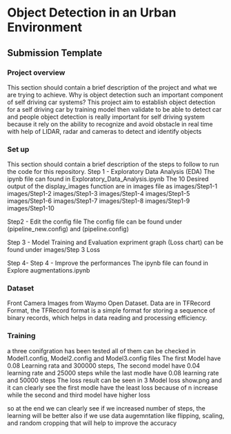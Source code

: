 # Object Detection in an Urban Environment



## Submission Template

### Project overview
This section should contain a brief description of the project and what we are trying to achieve. Why is object detection such an important component of self driving car systems?
This project aim to establish object detection for a self driving car by training model then validate to be able to detect car and people
object detection is really important for self driving system because it rely on the ability to recognize and avoid obstacle in real time with help of LIDAR, radar and cameras to detect and identify objects




### Set up
This section should contain a brief description of the steps to follow to run the code for this repository.
Step 1 - Exploratory Data Analysis (EDA)
The ipynb file can found in Exploratory_Data_Analysis.ipynb
The 10 Desired output of the display_images function are in images file as
images/Step1-1
images/Step1-2
images/Step1-3
images/Step1-4
images/Step1-5
images/Step1-6
images/Step1-7
images/Step1-8
images/Step1-9
images/Step1-10

Step2 - Edit the config file
The config file can be found under (pipeline_new.config) and (pipeline.config)

Step 3 - Model Training and Evaluation
expriment graph (Loss chart) can be found under images/Step 3 Loss

Step 4- Step 4 - Improve the performances
The ipynb file can found in Explore augmentations.ipynb


### Dataset
Front Camera Images from Waymo Open Dataset. Data are in TFRecord Format, the TFRecord format is a simple format for storing a sequence of binary records, which helps in data reading and processing efficiency.

### Training
 a three conifgration has been tested all of them can be checked in Model1.config, Model2.config and Model3.config files 
 The first Model have 0.08 Learning rata and 300000 steps, The second model have 0.04 learning rate and 25000 steps while the last modle have 0.08 learning rate and 50000 steps
 The loss result can be seen in 3 Model loss show.png
 and it can clearly see the first modle have the least loss because of n increase while the second and third model have higher loss

so at the end we can clearly see if we increased number of steps, the learning will be better also if we use data augemntation like flipping, scaling, and random cropping that will help to improve the accuracy 
